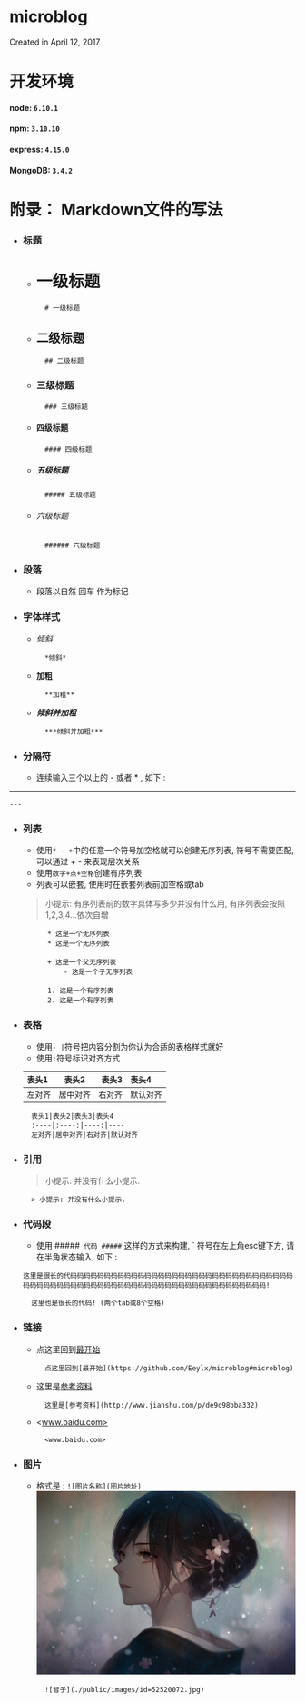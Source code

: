 # microblog
Created in  April 12, 2017

# 开发环境
#### node: `6.10.1`
#### npm: `3.10.10`
#### express: `4.15.0`
#### MongoDB: `3.4.2`


# 附录： Markdown文件的写法

+ ### 标题
    - # 一级标题        
            # 一级标题
    - ## 二级标题
            ## 二级标题
    - ### 三级标题
            ### 三级标题
    - #### 四级标题
            #### 四级标题
    - ##### 五级标题
            ##### 五级标题
    - ###### 六级标题
            ###### 六级标题


+ ### 段落
    - 段落以自然 回车 作为标记


+ ### 字体样式
    - *倾斜*
    
            *倾斜*
            
    - **加粗**
    
            **加粗**
    
    - ***倾斜并加粗***
    
            ***倾斜并加粗***


+ ### 分隔符
    - 连续输入三个以上的 - 或者 * , 如下 : 
    
---

    ---


+ ### 列表
    - 使用`* - +`中的任意一个符号加空格就可以创建无序列表, 符号不需要匹配, 可以通过 + - 来表现层次关系
    - 使用`数字+点+空格`创建有序列表
    - 列表可以嵌套, 使用时在嵌套列表前加空格或tab
    > 小提示: 有序列表前的数字具体写多少并没有什么用, 有序列表会按照1,2,3,4...依次自增 
    
            * 这是一个无序列表
            * 这是一个无序列表
            
            + 这是一个父无序列表
                - 这是一个子无序列表

            1. 这是一个有序列表
            2. 这是一个有序列表


+ ### 表格
    - 使用`- |`符号把内容分割为你认为合适的表格样式就好
    - 使用`:`符号标识对齐方式
    
    表头1|表头2|表头3|表头4
    :----|:----:|----:|----
    左对齐|居中对齐|右对齐|默认对齐

        表头1|表头2|表头3|表头4
        :----|:----:|----:|----
        左对齐|居中对齐|右对齐|默认对齐


+ ### 引用
    > 小提示: 并没有什么小提示.

        > 小提示: 并没有什么小提示.


+ ### 代码段
    - 使用
    #####```
    代码
    #####```
    这样的方式来构建, ` 符号在左上角esc键下方, 请在半角状态输入, 如下 : 

    ```
    这里是很长的代码码码码码码码码码码码码码码码码码码码码码码码码码码码码码码码码码码码码码码码码码码码码码码码码码码码码码码码码码码码码码码码码码码码码码!
    ```

        这里也是很长的代码! (两个tab或8个空格)


+ ### 链接
    - 点这里回到[最开始](https://github.com/Eeylx/microblog#microblog)
    
            点这里回到[最开始](https://github.com/Eeylx/microblog#microblog)

    - 这里是[参考资料](http://www.jianshu.com/p/de9c98bba332)

            这里是[参考资料](http://www.jianshu.com/p/de9c98bba332)

    - <www.baidu.com>
    
            <www.baidu.com>


+ ### 图片
    - 格式是 : `![图片名称](图片地址)`
    ![图片名称](./public/images/id=52520072.jpg)
    
            ![智子](./public/images/id=52520072.jpg)

